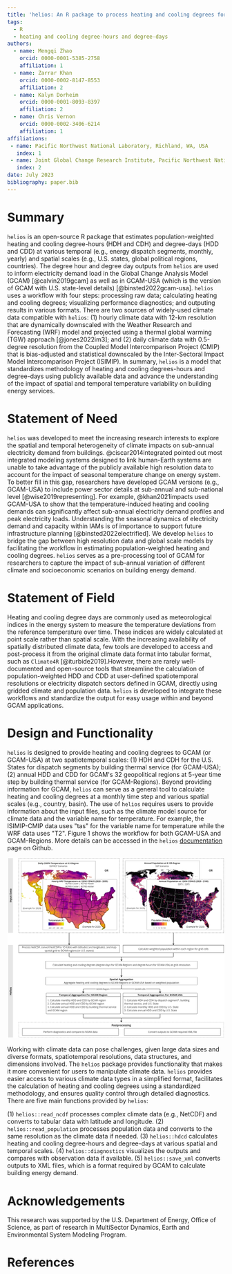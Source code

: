 ```yaml
---
title: 'helios: An R package to process heating and cooling degrees for GCAM'
tags:
  - R
  - heating and cooling degree-hours and degree-days
authors:
  - name: Mengqi Zhao
    orcid: 0000-0001-5385-2758
    affiliation: 1
  - name: Zarrar Khan
    orcid: 0000-0002-8147-8553
    affiliation: 2
  - name: Kalyn Dorheim
    orcid: 0000-0001-8093-8397
    affiliation: 2
  - name: Chris Vernon
    orcid: 0000-0002-3406-6214
    affiliation: 1
affiliations:
 - name: Pacific Northwest National Laboratory, Richland, WA, USA
   index: 1
 - name: Joint Global Change Research Institute, Pacific Northwest National Laboratory, College Park, MD, USA
   index: 2
date: July 2023
bibliography: paper.bib
---
```


# Summary

`helios` is an open-source R package that estimates population-weighted heating and cooling degree-hours (HDH and CDH) and degree-days (HDD and CDD) at various temporal (e.g., energy dispatch segments, monthly, yearly) and spatial scales (e.g., U.S. states, global political regions, countries). The degree hour and degree day outputs from `helios` are used to inform electricity demand load in the Global Change Analysis Model (GCAM) [@calvin2019gcam] as well as in GCAM-USA (which is the version of GCAM with U.S. state-level details) [@binsted2022gcam-usa]. `helios` uses a workflow with four steps: processing raw data; calculating heating and cooling degrees; visualizing performance diagnostics; and outputing results in various formats. There are two sources of widely-used climate data compatible with `helios`: (1) hourly climate data with 12-km resolution that are dynamically downscaled with the Weather Research and Forecasting (WRF) model and projected using a thermal global warming (TGW) approach [@jones2022im3]; and (2) daily climate data with 0.5-degree resolution from the Coupled Model Intercomparison Project (CMIP) that is bias-adjusted and statistical downscaled by the Inter-Sectoral Impact Model Intercomparison Project (ISIMIP). In summary, `helios` is a model that standardizes methodology of heating and cooling degrees-hours and degree-days using publicly available data and advance the understanding of the impact of spatial and temporal temperature variability on building energy services.

# Statement of Need

`helios` was developed to meet the increasing research interests to explore the spatial and temporal heterogeneity of climate impacts on sub-annual electricity demand from buildings. @ciscar2014integrated pointed out most integrated modeling systems designed to link human-Earth systems are unable to take advantage of the publicly available high resolution data to account for the impact of seasonal temperature change on energy system. To better fill in this gap, researchers have developed GCAM versions (e.g., GCAM-USA) to include power sector details at sub-annual and sub-national level [@wise2019representing]. For example, @khan2021impacts used GCAM-USA to show that the temperature-induced heating and cooling demands can significantly affect sub-annual electricity demand profiles and peak electricity loads. Understanding the seasonal dynamics of electricity demand and capacity within IAMs is of importance to support future infrastructure planning [@binsted2022electrified]. We develop `helios` to bridge the gap between high resolution data and global scale models by facilitating the workflow in estimating population-weighted heating and cooling degrees. `helios` serves as a pre-processing tool of GCAM for researchers to capture the impact of sub-annual variation of different climate and socioeconomic scenarios on building energy demand.

# Statement of Field

Heating and cooling degree days are commonly used as meteorological indices in the energy system to measure the temperature deviations from the reference temperature over time. These indices are widely calculated at point scale rather than spatial scale. With the increasing availability of spatially distributed climate data, few tools are developed to access and post-process it from the original climate data format into tabular format, such as `Climate4R` [@iturbide2019].However, there are rarely well-documented and open-source tools that streamline the calculation of population-weighted HDD and CDD at user-defined spatiotemporal resolutions or electricity dispatch sectors defined in GCAM, directly using gridded climate and population data. `helios` is developed to integrate these workflows and standardize the output for easy usage within and beyond GCAM applications.

# Design and Functionality

`helios` is designed to provide heating and cooling degrees to GCAM (or GCAM-USA) at two spatiotemporal scales: (1) HDH and CDH for the U.S. States for dispatch segments by building thermal service (for GCAM-USA); (2) annual HDD and CDD for GCAM's 32 geopolitical regions at 5-year time step by building thermal service (for GCAM-Regions). Beyond providing information for GCAM, `helios` can serve as a general tool to calculate heating and cooling degrees at a monthly time step and various spatial scales (e.g., country, basin). The use of `helios` requires users to provide information about the input files, such as the climate model source for climate data and the variable name for temperature. For example, the ISIMIP-CMIP data uses "tas" for the variable name for temperature while the WRF data uses "T2". Figure 1 shows the workflow for both GCAM-USA and GCAM-Regions. More details can be accessed in the `helios` [documentation](https://jgcri.github.io/helios/index.html) page on Github.

![The Helios workflow using two input data examples of global and CONUS data. Helios takes in various temperature and population data at regional or global scales and processes the data into population-weighted heating and cooling degrees at a user-defined spatiotemporal scale. \label{fig:1}](Fig1_helios_workflow.jpg)

Working with climate data can pose challenges, given large data sizes and diverse formats, spatiotemporal resolutions, data structures, and dimensions involved. The `helios` package provides functionality that makes it more convenient for users to manipulate climate data. `helios` provides easier access to various climate data types in a simplified format, facilitates the calculation of heating and cooling degrees using a standardized methodology, and ensures quality control through detailed diagnostics. There are five main functions provided by `helios`:

(1) `helios::read_ncdf` processes complex climate data (e.g., NetCDF) and converts to tabular data with latitude and longitude.
(2) `helios::read_population` processes population data and converts to the same resolution as the climate data if needed.
(3) `helios::hdcd` calculates heating and cooling degree-hours and degree-days at various spatial and temporal scales.
(4) `helios::diagnostics` visualizes the outputs and compares with observation data if available.
(5) `helios::save_xml` converts outputs to XML files, which is a format required by GCAM to calculate building energy demand.

# Acknowledgements

This research was supported by the U.S. Department of Energy, Office of Science, as part of research in MultiSector Dynamics, Earth and Environmental System Modeling Program.

# References
